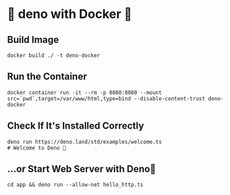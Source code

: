 # 🦕 deno with Docker 🐳

## Build Image

```
docker build ./ -t deno-docker
```

## Run the Container

```
docker container run -it --rm -p 8080:8080 --mount src=`pwd`,target=/var/www/html,type=bind --disable-content-trust deno-docker
```

## Check If It's Installed Correctly

```
deno run https://deno.land/std/examples/welcome.ts
# Welcome to Deno 🦕
```

## ...or Start Web Server with Deno🦕

```
cd app && deno run --allow-net hello_http.ts
```
